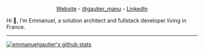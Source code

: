 <p align="center">
  <a href="https://www.emmanuelgautier.com/">Website</a> -
  <a href="https://twitter.com/gautier_manu">@gautier_manu</a> -
  <a href="https://www.linkedin.com/in/emmanuelgautier1">LinkedIn</a>
</p>

Hi 👋, I'm Emmanuel, a solution architect and fullstack developer living in France.

---

[![emmanuelgautier's github stats](https://github-readme-stats.vercel.app/api?username=emmanuelgautier)](https://github.com/anuraghazra/github-readme-stats)


<!--
**emmanuelgautier/emmanuelgautier** is a ✨ _special_ ✨ repository because its `README.md` (this file) appears on your GitHub profile.

Here are some ideas to get you started:

- 🔭 I’m currently working on ...
- 🌱 I’m currently learning ...
- 👯 I’m looking to collaborate on ...
- 🤔 I’m looking for help with ...
- 💬 Ask me about ...
- 📫 How to reach me: ...
- 😄 Pronouns: ...
- ⚡ Fun fact: ...
-->
